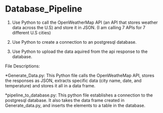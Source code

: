 # Database_Pipeline
1) Use Python to call the OpenWeatherMap API (an API that stores weather data across the U.S) and store it in JSON. (I am calling 7 APIs for 7 different U.S cities)

2) Use Python to create a connection to an postgresql database.
3) Use Python to upload the data aquired from the api response to the database. 


File Descriptions:

*Generate_Data.py:
This Python file calls the OpenWeatheMap API, stores the responses as JSON, extracts specific data (city name, date, and temperature) and stores it all in a data frame. 

*pipeline_to_database.py:
This python file establishes a connection to the postgresql database. It also takes the data frame created in Generate_data.py, and inserts the elements to a table in the database.


